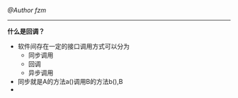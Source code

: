 *@Author fzm*

----------------------------
**什么是回调？**
- 软件间存在一定的接口调用方式可以分为
	- 同步调用
	- 回调
	- 异步调用
- 同步就是A的方法a()调用B的方法b(),B
- 